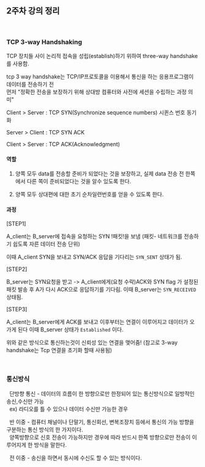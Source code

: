 ## **2주차 강의 정리**

<br>

### **TCP 3-way Handshaking**

TCP 장치들 사이 논리적 접속을 성립(establish)하기 위하여 three-way handshake를 
사용함.

tcp 3 way handshake는 TCP/IP프로토콜을 이용해서 통신을 하는 응용프로그램이 데이터를 전송하기 전<br> 
먼저 "정확한 전송을 보장하기 위해 상대방 컴퓨터와 사전에 세션을 수립하는 과정 의미"

Client > Server : TCP SYN(Synchronize sequence numbers) 시퀸스 번호 동기화

Server > Client : TCP SYN ACK

Client > Server : TCP ACK(Acknowledgment)

#### **역할**

1) 양쪽 모두 data를 전송할 준비가 되었다는 것을 보장하고, 실제 data 전송 전 
      한쪽에서 다른 쪽이 준비되었다는 것을 알수 있도록 한다.

2) 양쪽 모두 상대편에 대한 초기 순차일련번호를 얻을 수 있도록 한다.


#### **과정**


[STEP1]

A_client는 B_server에 접속을 요청하는 SYN !패킷!을 보냄 (패킷- 네트워크를 전송하기 쉽도록 자른 데이터 전송 단위)

이때 A_client SYN을 보내고 SYN/ACK 응답을 기다리는 `SYN_SENT` 상태가 됨.

[STEP2]

B_server는 SYN요청을 받고 -> A_client에게(요청 수락)ACK와 SYN flag 가 설정된 패킷 발송 후
A가 다시 ACK으로 응답하기를 기다림. 이때 B_server는 `SYN_RECEIVED` 상태됨.

[STEP3]

A_client는 B_server에게 ACK를 보내고 이후부터는 연결이 이루어지고 데이터가 오가게 된다
이때 B_server 상태가 `Established` 이다.


위와 같은 방식으로 통신하는것이 신뢰성 있는 연결을 맺어줌!
(참고로 3-way handshake는 Tcp 연결을 초기화 할때 사용됨)

<br>


### **통신방식**

&nbsp; 단방향 통신 - 데이터의 흐름이 한 방향으로만 한정되어 있는 통신방식으로 일방적인 송신,수신만 가능<br>
&nbsp; ex) 라디오를 틀 수 있으나 데이터 수신만 가능한 경우

&nbsp; 반 이중 - 컴퓨터 채널이나 단말기, 통신회선, 변복조장치 등에서 통신의 가능 방향을 구분하는 통신 방식의 한 가지이다.<br>
&nbsp; 양쪽방향으로 신호 전송이 가능하지만 경우에 따라 반드시 한쪽 방향으로만 전송이 이루어지게 한 방식을 말한다.

&nbsp; 전 이중 - 송신을 하면서 동시에 수신도 할 수 있는 방식이다.


